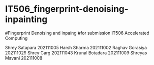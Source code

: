 # IT506_fingerprint-denoising-inpainting

#Fingerprint Denoising and inpaing 
#for submission IT506 Accelerated Computing

Shrey Satapara      202111005
Harsh Sharma        202111002
Raghav Gorasiya     202111029
Shrey Garg          202111043
Krunal Botadara     202111009
Shreyas Mavani      202111008
